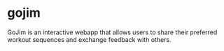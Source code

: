 # gojim
GoJim is an interactive webapp that allows users to share their preferred workout sequences and exchange feedback with others.

